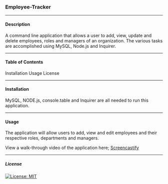 ### Employee-Tracker
____
#### Description
A command line application that allows a user to add, view, update and delete employees, roles and managers of an organization. The various tasks are accomplished using MySQL, Node.js and Inquirer.
___


#### Table of Contents 

Installation
Usage
License


____

 

   
   
  
  
  
  
  
  





#### Installation
MySQL, NODE.js, console.table and Inquirer are all needed to run this application.
_____
#### Usage
The application will allow users to add, view and edit employees and their respective roles, departments and managers.

View a walk-through video of the application here; [Screencastify](https://drive.google.com/file/d/16Pz0-gOZsxhGv3QkDm8JDmwNVthALDtI/view)

____
##### License

[![License: MIT](https://img.shields.io/badge/License-MIT-yellow.svg)](https://opensource.org/licenses/MIT) 







